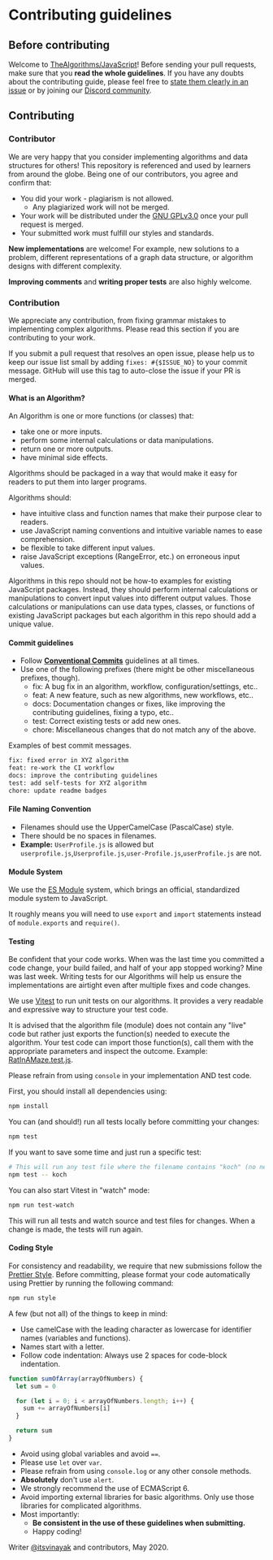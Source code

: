 # Contributing guidelines

## Before contributing

Welcome to [TheAlgorithms/JavaScript](https://github.com/0Deen/jsdatadsa)! Before sending your pull requests,
make sure that you **read the whole guidelines**. If you have any doubts about the contributing guide, please feel free to
[state them clearly in an issue](https://github.com/0Deen/jsdatadsa/issues/new) or by joining our [Discord community](https://the-algorithms.com/discord).

## Contributing

### Contributor

We are very happy that you consider implementing algorithms and data structures for others! This repository is
referenced and used by learners from around the globe. Being one of our contributors, you agree and confirm that:

- You did your work - plagiarism is not allowed.
  - Any plagiarized work will not be merged.
- Your work will be distributed under the [GNU GPLv3.0](https://github.com/0Deen/jsdatadsa/blob/master/LICENSE) once your pull request is merged.
- Your submitted work must fulfill our styles and standards.

**New implementations** are welcome! For example, new solutions to a problem, different representations of a graph data
structure, or algorithm designs with different complexity.

**Improving comments** and **writing proper tests** are also highly welcome.

### Contribution

We appreciate any contribution, from fixing grammar mistakes to implementing complex algorithms. Please read this
section if you are contributing to your work.

If you submit a pull request that resolves an open issue, please help us to keep our issue list small by adding
`fixes: #{$ISSUE_NO}` to your commit message. GitHub will use this tag to auto-close the issue if your PR is merged.

#### What is an Algorithm?

An Algorithm is one or more functions (or classes) that:

- take one or more inputs.
- perform some internal calculations or data manipulations.
- return one or more outputs.
- have minimal side effects.

Algorithms should be packaged in a way that would make it easy for readers to put them into larger programs.

Algorithms should:

- have intuitive class and function names that make their purpose clear to readers.
- use JavaScript naming conventions and intuitive variable names to ease comprehension.
- be flexible to take different input values.
- raise JavaScript exceptions (RangeError, etc.) on erroneous input values.

Algorithms in this repo should not be how-to examples for existing JavaScript packages. Instead, they should perform
internal calculations or manipulations to convert input values into different output values. Those calculations or
manipulations can use data types, classes, or functions of existing JavaScript packages but each algorithm in this repo
should add a unique value.

#### Commit guidelines

- Follow [**Conventional Commits**](https://www.conventionalcommits.org/en/v1.0.0/) guidelines at all times.
- Use one of the following prefixes (there might be other miscellaneous prefixes, though).
  - fix: A bug fix in an algorithm, workflow, configuration/settings, etc..
  - feat: A new feature, such as new algorithms, new workflows, etc..
  - docs: Documentation changes or fixes, like improving the contributing guidelines, fixing a typo, etc..
  - test: Correct existing tests or add new ones.
  - chore: Miscellaneous changes that do not match any of the above.

Examples of best commit messages.

```txt
fix: fixed error in XYZ algorithm
feat: re-work the CI workflow
docs: improve the contributing guidelines
test: add self-tests for XYZ algorithm
chore: update readme badges
```

#### File Naming Convention

- Filenames should use the UpperCamelCase (PascalCase) style.
- There should be no spaces in filenames.
- **Example:** `UserProfile.js` is allowed but `userprofile.js`,`Userprofile.js`,`user-Profile.js`,`userProfile.js` are
  not.

#### Module System

We use the [ES Module](https://hacks.mozilla.org/2018/03/es-modules-a-cartoon-deep-dive/) system, which brings an
official, standardized module system to JavaScript.

It roughly means you will need to use `export` and `import` statements instead of `module.exports` and `require()`.

#### Testing

Be confident that your code works. When was the last time you committed a code change, your build failed, and half of
your app stopped working? Mine was last week. Writing tests for our Algorithms will help us ensure the implementations
are airtight even after multiple fixes and code changes.

We use [Vitest](https://vitest.dev/) to run unit tests on our algorithms. It provides a very readable and expressive
way to structure your test code.

It is advised that the algorithm file (module) does not contain any "live" code but rather just exports the function(s)
needed to execute the algorithm. Your test code can import those function(s), call them with the appropriate parameters
and inspect the outcome. Example: [RatInAMaze.test.js](Backtracking/tests/RatInAMaze.test.js).

Please refrain from using `console` in your implementation AND test code.

First, you should install all dependencies using:

```bash
npm install
```

You can (and should!) run all tests locally before committing your changes:

```bash
npm test
```

If you want to save some time and just run a specific test:

```bash
# This will run any test file where the filename contains "koch" (no need to specify folder path)
npm test -- koch
```

You can also start Vitest in "watch" mode:

```bash
npm run test-watch
```

This will run all tests and watch source and test files for changes. When a change is made, the tests will run again.

#### Coding Style

For consistency and readability, we require that new submissions follow the [Prettier Style](https://prettier.io/).
Before committing, please format your code automatically using Prettier by running the following command:

```bash
npm run style
```

A few (but not all) of the things to keep in mind:

- Use camelCase with the leading character as lowercase for identifier names (variables and functions).
- Names start with a letter.
- Follow code indentation: Always use 2 spaces for code-block indentation.

```js
function sumOfArray(arrayOfNumbers) {
  let sum = 0

  for (let i = 0; i < arrayOfNumbers.length; i++) {
    sum += arrayOfNumbers[i]
  }

  return sum
}
```

- Avoid using global variables and avoid `==`.
- Please use `let` over `var`.
- Please refrain from using `console.log` or any other console methods.
- **Absolutely** don't use `alert`.
- We strongly recommend the use of ECMAScript 6.
- Avoid importing external libraries for basic algorithms. Only use those libraries for complicated algorithms.
- Most importantly:
  - **Be consistent in the use of these guidelines when submitting.**
  - Happy coding!

Writer [@itsvinayak](https://github.com/0Kiprotich) and contributors, May 2020.
